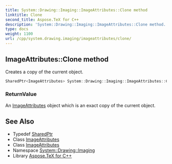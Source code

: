 ```yaml
---
title: System::Drawing::Imaging::ImageAttributes::Clone method
linktitle: Clone
second_title: Aspose.TeX for C++
description: 'System::Drawing::Imaging::ImageAttributes::Clone method. Creates a copy of the current object in C++.'
type: docs
weight: 1100
url: /cpp/system.drawing.imaging/imageattributes/clone/
---
```

## ImageAttributes::Clone method


Creates a copy of the current object.

```cpp
SharedPtr<ImageAttributes> System::Drawing::Imaging::ImageAttributes::Clone()
```


### ReturnValue

An [ImageAttributes](../) object which is an exact copy of the current object.

## See Also

* Typedef [SharedPtr](../../../system/sharedptr/)
* Class [ImageAttributes](../)
* Class [ImageAttributes](../)
* Namespace [System::Drawing::Imaging](../../)
* Library [Aspose.TeX for C++](../../../)

